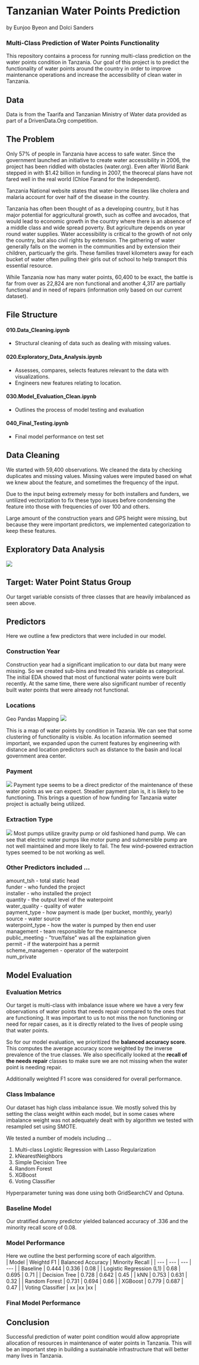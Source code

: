 # Tanzanian Water Points Prediction
by Eunjoo Byeon and Dolci Sanders

### Multi-Class Prediction of Water Points Functionality 

This repository contains a process for running multi-class prediction on the water points condition in Tanzania. Our goal of this project is to predict the functionality of water points around the country in order to improve maintenance operations and increase the accessibility of clean water in Tanzania. 

## Data
Data is from the Taarifa and Tanzanian Ministry of Water data provided as part of a DrivenData.Org competition.

## The Problem

Only 57% of people in Tanzania have access to safe water. Since the government launched an initiative to create water accessibility in 2006, the project has been riddled with obstacles (water.org). Even after World Bank stepped in with $1.42 billion in funding in 2007, the theorecal plans have not fared well in the real world (Chloe Farand for the Independent). 

Tanzania National website states that water-borne illesses like cholera and malaria account for over half of the disease in the country.  

Tanzania has often been thought of as a developing country, but it has major potential for aggricultural growth, such as coffee and avocados, that would lead to economic growth in the country where there is an absence of a middle class and wide spread poverty. But agriculture depends on year round water supplies. Water accessibility is critical to the growth of not only the country, but also civil rights by extension. The gathering of water generally falls on the women in the communities and by extension their children, particuarly the girls. These families travel kilometers away for each bucket of water often pulling their girls out of school to help transport this essential resource.  

While Tanzania now has many water points, 60,400 to be exact, the battle is far from over as 22,824 are non functional and another 4,317 are partially functional and in need of repairs (information only based on our current dataset).  


## File Structure

#### 010.Data_Cleaning.ipynb 
- Structural cleaning of data such as dealing with missing values. 

#### 020.Exploratory_Data_Analysis.ipynb 
- Assesses, compares, selects features relevant to the data with visualizations.
- Engineers new features relating to location. 

#### 030.Model_Evaluation_Clean.ipynb  
- Outlines the process of model testing and evaluation

#### 040_Final_Testing.ipynb
- Final model performance on test set


## Data Cleaning

We started with 59,400 observations. We cleaned the data by checking duplicates and missing values. Missing values were imputed based on what we knew about the feature, and sometimes the frequency of the input. 

Due to the input being extremely messy for both installers and funders, we untilized vectorization to fix these typo issues before condensing the feature into those with frequencies of over 100 and others. 

Large amount of the construction years and GPS height were missing, but because they were important predictors, we implemented categorization to keep these features.


## Exploratory Data Analysis



<img src="./PNG/class_imbalance.png"> 

## Target: Water Point Status Group 

Our target variable consists of three classes that are heavily imbalanced as seen above.  

## Predictors 
Here we outline a few predictors that were included in our model.  

### Construction Year

Construction year had a significant implication to our data but many were missing. So we created sub-bins and treated this variable as categorical. The initial EDA showed that most of functional water points were built recently. At the same time, there were also significant number of recently built water points that were already not functional.

### Locations

 Geo Pandas Mapping
<img src="./PNG/waterpoint_location.png">

This is a map of water points by condition in Tazania. We can see that some clustering of functionality is visible. As location information seemed important, we expanded upon the current features by engineering with distance and location predictors such as distance to the basin and local government area center. 

### Payment 
<img src="./PNG/Payment.png">
Payment type seems to be a direct predictor of the maintenance of these water points as we can expect. Steadier payment plan is, it is likely to be functioning. This brings a question of how funding for Tanzania water project is actually being utilized. 

### Extraction Type
<img src="./PNG/extraction_type.png">
Most pumps utilize gravity pump or old fashioned hand pump. We can see that electric water pumps like motor pump and submersible pump are not well maintained and more likely to fail. The few wind-powered extraction types seemed to be not working as well. 

### Other Predictors included ...
amount_tsh - total static head  
funder - who funded the project  
installer - who installed the project  
quantity - the output level of the waterpoint  
water_quality - quality of water  
payment_type - how payment is made (per bucket, monthly, yearly)  
source - water source  
waterpoint_type - how the water is pumped by then end user  
management - team responsible for the maintanence  
public_meeting - "true/false" was all the explaination given  
permit - if the waterpoint has a permit  
scheme_managemen - operator of the waterpoint  
num_private 


## Model Evaluation

### Evaluation Metrics
Our target is multi-class with imbalance issue where we have a very few observations of water points that needs repair compared to the ones that are functioning. It was important to us to not miss the non functioning or need for repair cases, as it is directly related to the lives of people using that water points. 

So for our model evaluation, we prioritized the **balanced accuracy score**. This computes the average accuracy score weighted by the inverse prevalence of the true classes. We also specifically looked at the **recall of the needs repair** classes to make sure we are not missing when the water point is needing repair.

Additionally weighted F1 score was considered for overall performance.

### Class Imbalance
Our dataset has high class imbalance issue. We mostly solved this by setting the class weight within each model, but in some cases where imbalance weight was not adequately dealt with by algorithm we tested with resampled set using SMOTE.

We tested a number of models including ...
1. Multi-class Logistic Regression with Lasso Regularization  
2. kNearestNeighbors  
3. Simple Decision Tree  
4. Random Forest  
5. XGBoost  
6. Voting Classifier  

Hyperparameter tuning was done using both GridSearchCV and Optuna.  

### Baseline Model
Our stratified dummy predictor yielded balanced accuracy of .336 and the minority recall score of 0.08. 

### Model Performance
Here we outline the best performing score of each algorithm.  
| Model | Weightd F1 | Balanced Accuracy | Minority Recall |
| --- | --- | --- | --- |
| Baseline | 0.444 | 0.336  | 0.08 |
| Logistic Regression (L1) | 0.68 | 0.695  | 0.71 |
| Decision Tree | 0.728 | 0.642  | 0.45 |
| kNN | 0.753 | 0.631  | 0.32 |
| Random Forest | 0.731 | 0.694  | 0.66 |
| XGBoost | 0.779 | 0.687  | 0.47 |
| Voting Classifier | xx |xx |xx |

### Final Model Performance



## Conclusion

Successful prediction of water point condition would allow appropriate allocation of resources in maintenance of water points in Tanzania. This will be an important step in building a sustainable infrastructure that will better many lives in Tanzania.









